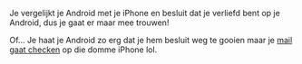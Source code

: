Je vergelijkt je Android met je iPhone en besluit dat je verliefd bent op je
Android, dus je gaat er maar mee trouwen!

Of... Je haat je Android zo erg dat je hem besluit weg te gooien maar je 
[mail gaat checken](../check-mail/mail.md) op die domme iPhone lol.